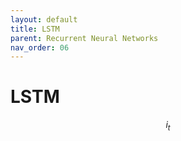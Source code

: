 ```yaml
---
layout: default
title: LSTM
parent: Recurrent Neural Networks
nav_order: 06
---
```


# LSTM

$$
i_t
$$

